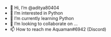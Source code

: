 - 👋 Hi, I’m @aditya80404
- 👀 I’m interested in Python
- 🌱 I’m currently learning Python
- 💞️ I’m looking to collaborate on ...
- 📫 How to reach me Aquaman#6942 (Discord)

<!---
aditya80404/aditya80404 is a ✨ special ✨ repository because its `README.md` (this file) appears on your GitHub profile.
You can click the Preview link to take a look at your changes.
--->
